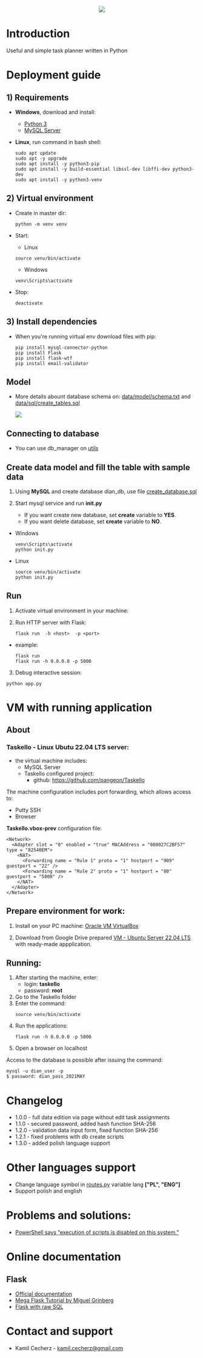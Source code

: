 

<div style="text-align:center; width: 50%; margin-left: 25%; margin-right: 50%"><img src="img/taskello_sign.png" /></div>

# Introduction
Useful and simple task planner written in Python<br />
<!-- See working appplication on page: [here]() -->

# Deployment guide

## 1) Requirements

- **Windows**, download and install:

  - [Python 3](https://www.python.org/downloads/)
  - [MySQL Server](https://dev.mysql.com/downloads/mysql/)

- **Linux**, run command in bash shell:
  ```
  sudo apt update
  sudo apt -y upgrade
  sudo apt install -y python3-pip
  sudo apt install -y build-essential libssl-dev libffi-dev python3-dev
  sudo apt install -y python3-venv
  ```

## 2) Virtual environment

- Create in master dir:

  ```
  python -m venv venv
  ```

- Start:

  - Linux

  ```
  source venv/bin/activate
  ```

  - Windows

  ```
  venv\Scripts\activate
  ```

- Stop:

  ```
  deactivate
  ```

## 3) Install dependencies

- When you're running virtual env download files with pip:

  ```
  pip install mysql-connector-python
  pip install Flask
  pip install flask-wtf
  pip install email-validator
  ```

## Model

- More details abount database schema on: [data/model/schema.txt](./data/model/schema.txt) and [data/sql/create_tables.sql](./data/sql/create_tables.sql)

  ![](img/schema.PNG)

## Connecting to database

- You can use db_manager on [utils](./utils/db_manager/mysql_connector.py)

## Create data model and fill the table with sample data

1. Using **MySQL** and create database dian_db, use file [create_database.sql](./data/sql/create_database.sql)

2. Start mysql service and run **init.py**

   - If you want create new database, set **create** variable to **YES**.<br />
   - If you want delete database, set **create** variable to **NO**.

- Windows

  ```
  venv\Scripts\activate
  python init.py
  ```

- Linux

  ```
  source venv/bin/activate
  python init.py
  ```

## Run

1. Activate virtual environment in your machine:
2. Run HTTP server with Flask:

   ```
   flask run  -h <host>  -p <port>
   ```

- example:

  ```
  flask run
  flask run -h 0.0.0.0 -p 5000
  ```
3. Debug interactive session:
  ```
  python app.py
  ```

# VM with running application
## About

### Taskello - Linux Ubutu 22.04 LTS server:
* the virtual machine includes:
  * MySQL Server
  * Taskello configured project:
      - github: https://github.com/pangeon/Taskello


The machine configuration includes port forwarding, which allows access to:
- Putty SSH
- Browser

**Taskello.vbox-prev** configuration file:
```
<Network>
  <Adapter slot = "0" enabled = "true" MACAddress = "080027C2BF57" type = "82540EM">
    <NAT>
      <Forwarding name = "Rule 1" proto = "1" hostport = "909" guestport = "22" />
      <Forwarding name = "Rule 2" proto = "1" hostport = "80" guestport = "5000" />
    </NAT>
  </Adapter>
</Network>
```

## Prepare environment for work:
1. Install on your PC machine: [Oracle VM VirtualBox](https://www.virtualbox.org/wiki/Downloads)

2. Download from Google Drive prepared [VM - Ubuntu Server 22.04 LTS](https://drive.google.com/drive/folders/1_I8ncht73KGMFiQPxfCGAd6vTOVJUFb8?usp=sharing) with ready-made appplication.

## Running:

1. After starting the machine, enter:
      - login: **taskello**
      - password: **root**
2. Go to the Taskello folder
3. Enter the command:
    ``` 
    source venv/bin/activate
    ```
4. Run the applications:
    ```
    flask run -h 0.0.0.0 -p 5000
    ```
5. Open a browser on localhost

Access to the database is possible after issuing the command:

```
mysql -u dian_user -p
$ password: dian_pass_2021MAY
```


# Changelog

- 1.0.0 - full data edition via page without edit task assignments
- 1.1.0 - secured password, added hash function SHA-256
- 1.2.0 - validation data input form, fixed function SHA-256
- 1.2.1 - fixed problems with db create scripts
- 1.3.0 - added polish language support

# Other languages support

- Change language symbol in [routes.py](./app/routes.py) variable lang **["PL", "ENG"]**
- Support polish and english

# Problems and solutions:

- [PowerShell says “execution of scripts is disabled on this system.”](./hints/venv-windows-problem.md)

# Online documentation

## Flask

- [Official documentation](https://flask.palletsprojects.com/en/2.0.x/)
- [Mega Flask Tutorial by Miguel Grinberg](https://blog.miguelgrinberg.com/post/the-flask-mega-tutorial-part-i-hello-world)
- [Flask with raw SQL](https://codeshack.io/login-system-python-flask-mysql/)


# Contact and support

- Kamil Cecherz - kamil.cecherz@gmail.com
